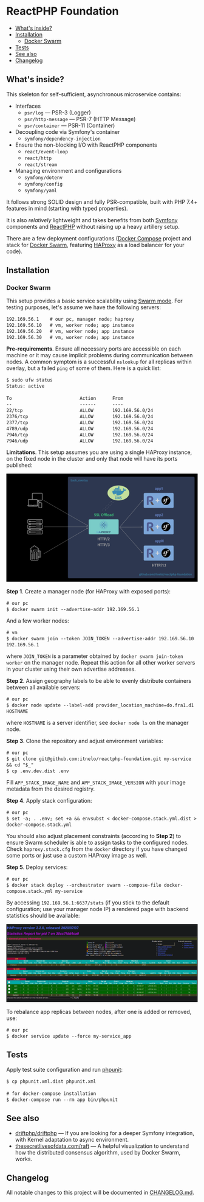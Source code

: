 
# ReactPHP Foundation

- [What's inside?](#whats-inside)
- [Installation](#installation)
    - [Docker Swarm](#docker-swarm)
- [Tests](#tests)
- [See also](#see-also)
- [Changelog](#changelog)

## What's inside?

This skeleton for self-sufficient, asynchronous microservice contains:

- Interfaces
    - `psr/log` — PSR-3 (Logger)
    - `psr/http-message` — PSR-7 (HTTP Message)
    - `psr/container` — PSR-11 (Container)
- Decoupling code via Symfony's container
    - `symfony/dependency-injection`
- Ensure the non-blocking I/O with ReactPHP components
    - `react/event-loop`
    - `react/http`
    - `react/stream`
- Managing environment and configurations
    - `symfony/dotenv`
    - `symfony/config`
    - `symfony/yaml`

It follows strong SOLID design and fully PSR-compatible, built
with PHP 7.4+ features in mind (starting with typed properties). 

It is also _relatively_ lightweight and takes benefits
from both [Symfony](https://github.com/symfony/symfony) components
and [ReactPHP](https://github.com/reactphp/reactphp)
without raising up a heavy artillery setup.

There are a few deployment configurations
([Docker Compose](https://docs.docker.com/compose) project and
stack for [Docker Swarm](https://docs.docker.com/engine/swarm/key-concepts),
featuring [HAProxy](https://www.haproxy.com) as a load balancer for your code).

## Installation

### Docker Swarm

This setup provides a basic service scalability using [Swarm mode](https://docs.docker.com/engine/swarm/key-concepts). 
For testing purposes, let's assume we have the following servers:

```
192.169.56.1    # our pc, manager node; haproxy
192.169.56.10   # vm, worker node; app instance
192.169.56.20   # vm, worker node; app instance
192.169.56.30   # vm, worker node; app instance
```

**Pre-requirements**. Ensure all necessary ports are accessible on each machine
or it may cause implicit problems during communication between nodes.
A common symptom is a successful `nslookup` for all replicas within overlay,
but a failed `ping` of some of them. Here is a quick list:

```
$ sudo ufw status
Status: active

To                         Action      From
--                         ------      ----
22/tcp                     ALLOW       192.169.56.0/24
2376/tcp                   ALLOW       192.169.56.0/24
2377/tcp                   ALLOW       192.169.56.0/24
4789/udp                   ALLOW       192.169.56.0/24
7946/tcp                   ALLOW       192.169.56.0/24
7946/udp                   ALLOW       192.169.56.0/24
```

**Limitations**. This setup assumes you are using a single HAProxy instance,
on the fixed node in the cluster and only that node will have its ports published:

![how it works schema](https://github.com/itnelo/reactphp-foundation/blob/master/.github/images/how_it_works_schema.png)

**Step 1**. Create a manager node (for HAProxy with exposed ports):

```
# our pc
$ docker swarm init --advertise-addr 192.169.56.1
```

And a few worker nodes:

```
# vm
$ docker swarm join --token JOIN_TOKEN --advertise-addr 192.169.56.10 192.169.56.1
```

where `JOIN_TOKEN` is a parameter obtained by `docker swarm join-token worker` on the manager node.
Repeat this action for all other worker servers in your cluster
using their own advertise addresses.

**Step 2**. Assign geography labels to be able to evenly distribute
containers between all available servers:

```
# our pc
$ docker node update --label-add provider_location_machine=do.fra1.d1 HOSTNAME
```

where `HOSTNAME` is a server identifier, see `docker node ls` on the manager node.

**Step 3**. Clone the repository and adjust environment variables:

```
# our pc
$ git clone git@github.com:itnelo/reactphp-foundation.git my-service && cd "$_"
$ cp .env.dev.dist .env
```

Fill `APP_STACK_IMAGE_NAME` and `APP_STACK_IMAGE_VERSION` with your image metadata
from the desired registry.

**Step 4**. Apply stack configuration:

```
# our pc
$ set -a; . .env; set +a && envsubst < docker-compose.stack.yml.dist > docker-compose.stack.yml
```

You should also adjust placement constraints
(according to **Step 2**) to ensure Swarm scheduler is able to assign tasks
to the configured nodes. Check `haproxy.stack.cfg` from the `docker` directory
if you have changed some ports or just use a custom HAProxy image as well.

**Step 5**. Deploy services:

```
# our pc
$ docker stack deploy --orchestrator swarm --compose-file docker-compose.stack.yml my-service
```

By accessing `192.169.56.1:6637/stats` (if you stick to the default configuration; 
use your manager node IP) a rendered page with backend statistics should be available:

![haproxy stats](https://github.com/itnelo/reactphp-foundation/blob/master/.github/images/haproxy_stats.png)

To rebalance app replicas between nodes, after one is added or removed, use:

```
# our pc
$ docker service update --force my-service_app
```

## Tests

Apply test suite configuration and run [phpunit](https://github.com/sebastianbergmann/phpunit):

```
$ cp phpunit.xml.dist phpunit.xml

# for docker-compose installation
$ docker-compose run --rm app bin/phpunit
```

## See also

- [driftphp/driftphp](https://github.com/driftphp/driftphp) — 
If you are looking for a deeper Symfony integration, with Kernel adaptation
to async environment.
- [thesecretlivesofdata.com/raft](http://thesecretlivesofdata.com/raft/) —
A helpful visualization to understand how the distributed consensus algorithm,
used by Docker Swarm, works.

## Changelog

All notable changes to this project will be documented in [CHANGELOG.md](CHANGELOG.md).